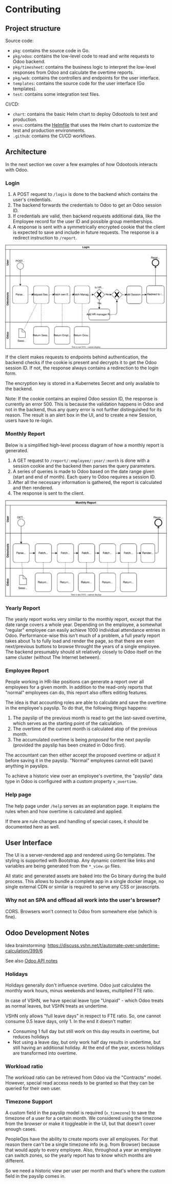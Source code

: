 # Contributing

## Project structure

Source code:

* `pkg`: contains the source code in Go.
* `pkg/odoo`: contains the low-level code to read and write requests to Odoo backend.
* `pkg/timesheet`: contains the business logic to interpret the low-level responses from Odoo and calculate the overtime reports.
* `pkg/web`: contains the controllers and endpoints for the user interface.
* `templates`: contains the source code for the user interface (Go templates).
* `test`: contains some integration test files.

CI/CD:
* `chart`: contains the basic Helm chart to deploy Odootools to test and production.
* `envs`: contains the [Helmfile](https://github.com/helmfile/helmfile) that uses the Helm chart to customize the test and production environments.
* `.github`: contains the CI/CD workflows.

## Architecture

In the next section we cover a few examples of how Odootools interacts with Odoo.

### Login

1. A POST request to `/login` is done to the backend which contains the user's credentials.
2. The backend forwards the credentials to Odoo to get an Odoo session ID.
3. If credentials are valid, then backend requests additional data, like the Employee record for the user ID and possible group memberships.
4. A response is sent with a symmetrically encrypted cookie that the client is expected to save and include in future requests.
   The response is a redirect instruction to `/report`.

![Login Process](./docs/login.drawio.svg)

If the client makes requests to endpoints behind authentication, the backend checks if the cookie is present and decrypts it to get the Odoo session ID.
If not, the response always contains a redirection to the login form.

The encryption key is stored in a Kubernetes Secret and only available to the backend.

Note: If the cookie contains an expired Odoo session ID, the response is currently an error 500.
This is because the validation happens in Odoo and not in the backend, thus any query error is not further distinguished for its reason.
The result is an alert box in the UI, and to create a new Session, users have to re-login.

### Monthly Report

Below is a simplified high-level process diagram of how a monthly report is generated.

1. A GET request to `/report/:employee/:year/:month` is done with a session cookie and the backend then parses the query parameters.
2. A series of queries is made to Odoo based on the date range given (start and end of month).
   Each query to Odoo requires a session ID.
3. After all the necessary information is gathered, the report is calculated and then rendered.
4. The response is sent to the client.

![Monthly Report Process](./docs/report.drawio.svg)

### Yearly Report

The yearly report works very similar to the monthly report, except that the date range covers a whole year.
Depending on the employee, a somewhat "regular" employee can easily achieve 1000 individual attendance entries in Odoo.
Performance-wise this isn't much of a problem, a full yearly report takes about 1s to fully load and render the page, so that there are even next/previous buttons to browse throught the years of a single employee.
The backend presumably should sit relatively closely to Odoo itself on the same cluster (without The Internet between).

### Employee Report

People working in HR-like positions can generate a report over all employees for a given month.
In addition to the read-only reports that "normal" employees can do, this report also offers editing features.

The idea is that accounting roles are able to calculate and save the overtime in the employee's payslip.
To do that, the following things happens:

1. The payslip of the previous month is read to get the last-saved overtime, which serves as the starting point of the calculation.
2. The overtime of the current month is calculated atop of the previous month.
3. The accumulated overtime is being _proposed_ for the next payslip (provided the payslip has been created in Odoo first).

The accountant can then either accept the proposed overtime or adjust it before saving it in the payslip.
"Normal" employees cannot edit (save) anything in payslips.

To achieve a historic view over an employee's overtime, the "payslip" data type in Odoo is configured with a custom property `x_overtime`.

### Help page

The help page under `/help` serves as an explanation page.
It explains the rules when and how overtime is calculated and applied.

If there are rule changes and handling of special cases, it should be documented here as well.

## User Interface

The UI is a server-rendered app and rendered using Go templates.
The styling is supported with Bootstrap.
Any dynamic content like links and variables are being generated from the `*_view.go` files.

All static and generated assets are baked into the Go binary during the build process.
This allows to bundle a complete app in a single docker image, no single external CDN or similar is required to serve any CSS or javascripts.

### Why not an SPA and offload all work into the user's browser?

CORS.
Browsers won't connect to Odoo from somewhere else (which is fine).

## Odoo Development Notes

Idea brainstorming:
https://discuss.vshn.net/t/automate-over-undertime-calculation/399/6

See also [Odoo API notes](./docs/odoo.md)

### Holidays

Holidays generally don't influence overtime.
Odoo just calculates the monthly work hours, minus weekends and leaves, multiplied FTE ratio.

In case of VSHN, we have special leave type "Unpaid" - which Odoo treats as normal leaves, but VSHN treats as undertime.

VSHN only allows "full leave days" in respect to FTE ratio.
So, one cannot consume 0.5 leave days, only 1.
In the end it doesn't matter:
- Consuming 1 full day but still work on this day results in overtime, but reduces holidays
- Not using a leave day, but only work half day results in undertime, but still having an additional holiday.
  At the end of the year, excess holidays are transformed into overtime.

### Workload ratio

The workload ratio can be retrieved from Odoo via the "Contracts" model.
However, special read access needs to be granted so that they can be queried for their own user.

### Timezone Support

A custom field in the payslip model is required (`x_timezone`) to save the timezone of a user for a certain month.
We considered using the timezone from the browser or make it toggleable in the UI, but that doesn't cover enough cases.

PeopleOps have the ability to create reports over all employees.
For that reason there can't be a single timezone info (e.g. from Browser) because that would apply to every employee.
Also, throughout a year an employee can switch zones, so the yearly report has to know which months are different.

So we need a historic view per user per month and that's where the custom field in the payslip comes in.
